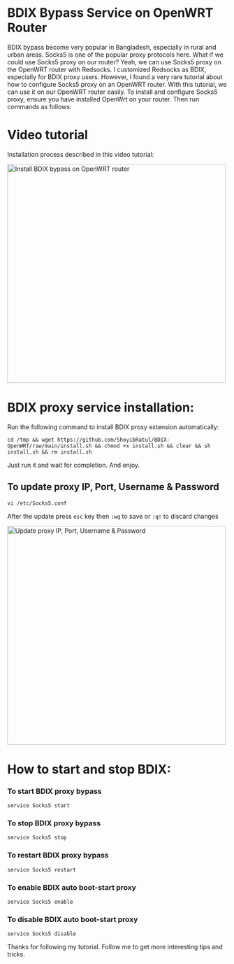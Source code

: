 # BDIX Bypass Service on OpenWRT Router
BDIX bypass become very popular in Bangladesh, especially in rural and urban areas. Socks5 is one of the popular proxy protocols here. What if we could use Socks5 proxy on our router? Yeah, we can use Socks5 proxy on the OpenWRT router with Redsocks. I customized Redsocks as BDIX, especially for BDIX proxy users. However, I found a very rare tutorial about how to configure Socks5 proxy on an OpenWRT router. With this tutorial, we can use it on our OpenWRT router easily. To install and configure Socks5 proxy, ensure you have installed OpenWrt on your router. Then run commands as follows:

# Video tutorial
Installation process described in this video tutorial:

<a href="https://www.youtube.com/watch?v=jDpXC51o984">
  <img src="https://i.ytimg.com/vi/jDpXC51o984/maxresdefault.jpg" alt="Install BDIX bypass on OpenWRT router" width="500"/>
</a>

# BDIX proxy service installation:
Run the following command to install BDIX proxy extension automatically:
```
cd /tmp && wget https://github.com/ShoyibRatul/BDIX-OpenWRT/raw/main/install.sh && chmod +x install.sh && clear && sh install.sh && rm install.sh
```
Just run it and wait for completion. And enjoy.

## To update proxy IP, Port, Username & Password
```
vi /etc/Socks5.conf
```
After the update press `esc` key then `:wq` to save or `:q!` to discard changes

<img src="https://i.imgur.com/8uLp8I9.png" alt="Update proxy IP, Port, Username & Password" width="500"/>

# How to start and stop BDIX:

### To start BDIX proxy bypass
```
service Socks5 start
```

### To stop BDIX proxy bypass
```
service Socks5 stop
```

### To restart BDIX proxy bypass
```
service Socks5 restart
```

### To enable BDIX auto boot-start proxy
```
service Socks5 enable
```

### To disable BDIX auto boot-start proxy
```
service Socks5 disable
```

Thanks for following my tutorial. Follow me to get more interesting tips and tricks.

